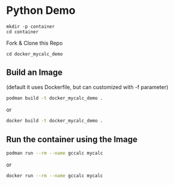 # Python Demo

```
mkdir -p container
cd container
```

Fork & Clone this Repo

```
cd docker_mycalc_demo
```

## Build an Image

(default it uses Dockerfile, but can customized with -f parameter)

```bash
podman build -t docker_mycalc_demo .
```

or

```bash
docker build -t docker_mycalc_demo .
```

## Run the container using the Image


```bash
podman run --rm --name gccalc mycalc
```

or

```bash
docker run --rm --name gccalc mycalc
```